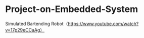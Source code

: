# Project-on-Embedded-System

Simulated Bartending Robot（https://www.youtube.com/watch?v=17p29eCCaAg）
